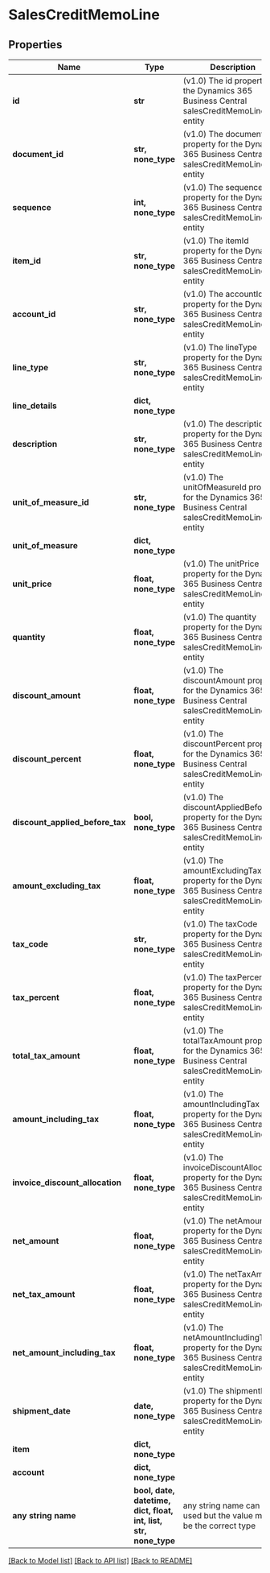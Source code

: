 # SalesCreditMemoLine


## Properties
Name | Type | Description | Notes
------------ | ------------- | ------------- | -------------
**id** | **str** | (v1.0) The id property for the Dynamics 365 Business Central salesCreditMemoLine entity | [optional] 
**document_id** | **str, none_type** | (v1.0) The documentId property for the Dynamics 365 Business Central salesCreditMemoLine entity | [optional] 
**sequence** | **int, none_type** | (v1.0) The sequence property for the Dynamics 365 Business Central salesCreditMemoLine entity | [optional] 
**item_id** | **str, none_type** | (v1.0) The itemId property for the Dynamics 365 Business Central salesCreditMemoLine entity | [optional] 
**account_id** | **str, none_type** | (v1.0) The accountId property for the Dynamics 365 Business Central salesCreditMemoLine entity | [optional] 
**line_type** | **str, none_type** | (v1.0) The lineType property for the Dynamics 365 Business Central salesCreditMemoLine entity | [optional] 
**line_details** | **dict, none_type** |  | [optional] 
**description** | **str, none_type** | (v1.0) The description property for the Dynamics 365 Business Central salesCreditMemoLine entity | [optional] 
**unit_of_measure_id** | **str, none_type** | (v1.0) The unitOfMeasureId property for the Dynamics 365 Business Central salesCreditMemoLine entity | [optional] 
**unit_of_measure** | **dict, none_type** |  | [optional] 
**unit_price** | **float, none_type** | (v1.0) The unitPrice property for the Dynamics 365 Business Central salesCreditMemoLine entity | [optional] 
**quantity** | **float, none_type** | (v1.0) The quantity property for the Dynamics 365 Business Central salesCreditMemoLine entity | [optional] 
**discount_amount** | **float, none_type** | (v1.0) The discountAmount property for the Dynamics 365 Business Central salesCreditMemoLine entity | [optional] 
**discount_percent** | **float, none_type** | (v1.0) The discountPercent property for the Dynamics 365 Business Central salesCreditMemoLine entity | [optional] 
**discount_applied_before_tax** | **bool, none_type** | (v1.0) The discountAppliedBeforeTax property for the Dynamics 365 Business Central salesCreditMemoLine entity | [optional] 
**amount_excluding_tax** | **float, none_type** | (v1.0) The amountExcludingTax property for the Dynamics 365 Business Central salesCreditMemoLine entity | [optional] 
**tax_code** | **str, none_type** | (v1.0) The taxCode property for the Dynamics 365 Business Central salesCreditMemoLine entity | [optional] 
**tax_percent** | **float, none_type** | (v1.0) The taxPercent property for the Dynamics 365 Business Central salesCreditMemoLine entity | [optional] 
**total_tax_amount** | **float, none_type** | (v1.0) The totalTaxAmount property for the Dynamics 365 Business Central salesCreditMemoLine entity | [optional] 
**amount_including_tax** | **float, none_type** | (v1.0) The amountIncludingTax property for the Dynamics 365 Business Central salesCreditMemoLine entity | [optional] 
**invoice_discount_allocation** | **float, none_type** | (v1.0) The invoiceDiscountAllocation property for the Dynamics 365 Business Central salesCreditMemoLine entity | [optional] 
**net_amount** | **float, none_type** | (v1.0) The netAmount property for the Dynamics 365 Business Central salesCreditMemoLine entity | [optional] 
**net_tax_amount** | **float, none_type** | (v1.0) The netTaxAmount property for the Dynamics 365 Business Central salesCreditMemoLine entity | [optional] 
**net_amount_including_tax** | **float, none_type** | (v1.0) The netAmountIncludingTax property for the Dynamics 365 Business Central salesCreditMemoLine entity | [optional] 
**shipment_date** | **date, none_type** | (v1.0) The shipmentDate property for the Dynamics 365 Business Central salesCreditMemoLine entity | [optional] 
**item** | **dict, none_type** |  | [optional] 
**account** | **dict, none_type** |  | [optional] 
**any string name** | **bool, date, datetime, dict, float, int, list, str, none_type** | any string name can be used but the value must be the correct type | [optional]

[[Back to Model list]](../README.md#documentation-for-models) [[Back to API list]](../README.md#documentation-for-api-endpoints) [[Back to README]](../README.md)


